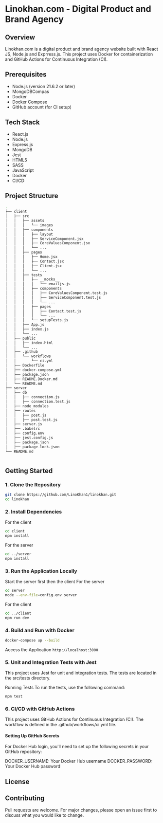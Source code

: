 # Linokhan.com - Digital Product and Brand Agency

## Overview
Linokhan.com is a digital product and brand agency website built with React JS, Node.js and Exprress.js. This project uses Docker for containerization and GitHub Actions for Continuous Integration (CI).

## Prerequisites
- Node.js (version 21.6.2 or later)
- MongoDBCompas
- Docker
- Docker Compose
- GitHub account (for CI setup)
  
## Tech Stack
- React.js
- Node.js
- Express.js
- MongoDB
- Jest
- HTML5
- SASS
- JavaScript
- Docker
- CI/CD
  
## Project Structure
``` sh
.
├── client
│   ├── src
│   │   ├── assets
│   │   │   └── images
│   │   ├── components
│   │   │   ├── layout
│   │   │   ├── ServiceComponent.jsx
│   │   │   ├── CoreValuesComponent.jsx
│   │   │   └── ...
│   │   ├── pages
│   │   │   ├── Home.jsx
│   │   │   ├── Contact.jsx
│   │   │   ├── Client.jsx
│   │   │   └── ...
│   │   ├── tests
│   │   │   ├── __mocks__
│   │   │   │   └── emailjs.js
│   │   │   ├── components
│   │   │   │   ├── CoreValuesComponent.test.js
│   │   │   │   ├── ServiceComponent.test.js
│   │   │   │   └── ...
│   │   │   ├── pages
│   │   │   │   ├── Contact.test.js
│   │   │   │   └── ...
│   │   │   └── setupTests.js
│   │   ├── App.js
│   │   ├── index.js
│   │   └── ...
│   ├── public
│   │   ├── index.html
│   │   └── ...
│   ├── .github
│   │   └── workflows
│   │       └── ci.yml
│   ├── Dockerfile
│   ├── docker-compose.yml
│   ├── package.json
│   ├── README.Docker.md
│   └── README.md
├── server
│   ├── db
│   │   ├── connection.js
│   │   ├── connection.test.js
│   ├── node_modules
│   ├── routes
│   │   ├── post.js
│   │   ├── post.test.js
│   ├── server.js
│   ├── .babelrc
│   ├── config.env
│   ├── jest.config.js
│   ├── package.json
│   ├── package-lock.json
└── README.md



```
## Getting Started

### 1. Clone the Repository
``` sh
git clone https://github.com/LinoKhan1/linokhan.git
cd linokhan
```
### 2. Install Dependencies
For the client
``` sh
cd client
npm install
```
For the server
``` sh
cd ../server
npm install
```

### 3. Run the Application Locally
Start the server first then the client
For the server
``` sh
cd server
node --env-file=config.env server
```
For the client
``` sh
cd ../client
npm run dev
```

### 4. Build and Run with Docker
``` sh
docker-compose up --build
```

Access the Application
`http://localhost:3000`

### 5. Unit and Integration Tests with Jest
This project uses Jest for unit and integration tests. The tests are located in the src/tests directory.

Running Tests
To run the tests, use the following command:
``` sh
npm test
```

### 6. CI/CD with GitHub Actions
This project uses GitHub Actions for Continuous Integration (CI). The workflow is defined in the .github/workflows/ci.yml file.

#### Setting Up GitHub Secrets
For Docker Hub login, you'll need to set up the following secrets in your GitHub repository:

DOCKER_USERNAME: Your Docker Hub username
DOCKER_PASSWORD: Your Docker Hub password

## License
## Contributing
Pull requests are welcome. For major changes, please open an issue first to discuss what you would like to change.



